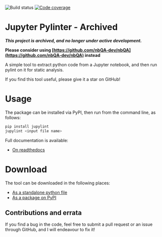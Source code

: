 ![Build status](https://github.com/EdmundGoodman/Jupyter_Pylinter/actions/workflows/python-app.yml/badge.svg)
[![Code coverage](https://codecov.io/gh/EdmundGoodman/Jupyter_Pylinter/branch/main/graph/badge.svg?token=5XL3ZX71OJ)](https://codecov.io/gh/EdmundGoodman/Jupyter_Pylinter)

# Jupyter Pylinter - Archived

***This project is archived, and no longer under active development.***

**Please consider using [https://github.com/nbQA-dev/nbQA](https://github.com/nbQA-dev/nbQA) instead**

A simple tool to extract python code from a Jupyter notebook, and then run
pylint on it for static analysis.

If you find this tool useful, please give it a star on GitHub!

# Usage

The package can be installed via PyPI, then run from the command line, as
follows:

```bash
pip install jupylint
jupylint <input file name>
```

Full documentation is available:

- [On readthedocs](https://jupylint.readthedocs.io/en/latest/)

# Download

The tool can be downloaded in the following places:

- [As a standalone python file](https://raw.githubusercontent.com/EdmundGoodman/Jupyter_Pylinter/main/jupylint/jupylint.py)
- [As a package on PyPI](https://pypi.org/project/jupylint/)

## Contributions and errata

If you find a bug in the code, feel free to submit a pull request or an issue
through GitHub, and I will endeavour to fix it!
